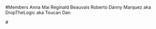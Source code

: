 #Members
Anna Mai
Reginald Beauvais
Roberto
Danny Marquez aka DropTheLogic aka Toucan Dan

#<Grace Shopper Project Name Here>
